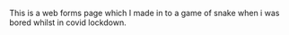 This is a web forms page which I made in to a game of snake when i was bored whilst in covid lockdown.
